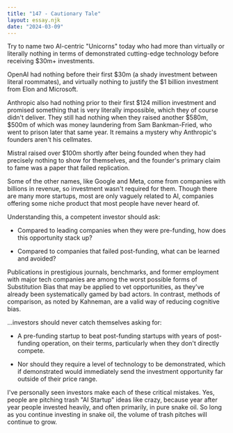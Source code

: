 ```yaml
---
title: "147 - Cautionary Tale"
layout: essay.njk
date: "2024-03-09"
---
```


Try to name two AI-centric "Unicorns" today who had more than virtually or literally nothing in terms of demonstrated cutting-edge technology before receiving $30m+ investments.

OpenAI had nothing before their first $30m (a shady investment between literal roommates), and virtually nothing to justify the $1 billion investment from Elon and Microsoft.

Anthropic also had nothing prior to their first $124 million investment and promised something that is very literally impossible, which they of course didn't deliver. They still had nothing when they raised another $580m, $500m of which was money laundering from Sam Bankman-Fried, who went to prison later that same year. It remains a mystery why Anthropic's founders aren't his cellmates.

Mistral raised over $100m shortly after being founded when they had precisely nothing to show for themselves, and the founder's primary claim to fame was a paper that failed replication.

Some of the other names, like Google and Meta, come from companies with billions in revenue, so investment wasn't required for them. Though there are many more startups, most are only vaguely related to AI, companies offering some niche product that most people have never heard of.

Understanding this, a competent investor should ask:

- Compared to leading companies when they were pre-funding, how does this opportunity stack up?

- Compared to companies that failed post-funding, what can be learned and avoided?

Publications in prestigious journals, benchmarks, and former employment with major tech companies are among the worst possible forms of Substitution Bias that may be applied to vet opportunities, as they've already been systematically gamed by bad actors. In contrast, methods of comparison, as noted by Kahneman, are a valid way of reducing cognitive bias.

...investors should never catch themselves asking for:

- A pre-funding startup to beat post-funding startups with years of post-funding operation, on their terms, particularly when they don't directly compete.

- Nor should they require a level of technology to be demonstrated, which if demonstrated would immediately send the investment opportunity far outside of their price range.

I've personally seen investors make each of these critical mistakes. Yes, people are pitching trash "AI Startup" ideas like crazy, because year after year people invested heavily, and often primarily, in pure snake oil. So long as you continue investing in snake oil, the volume of trash pitches will continue to grow.
